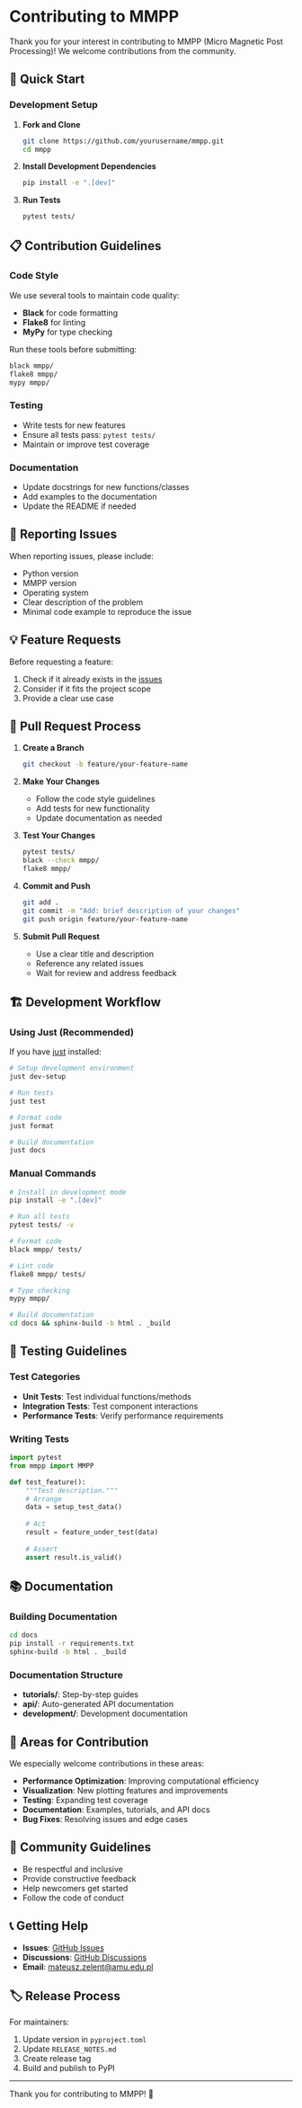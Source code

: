 # Contributing to MMPP

Thank you for your interest in contributing to MMPP (Micro Magnetic Post Processing)! We welcome contributions from the community.

## 🚀 Quick Start

### Development Setup

1. **Fork and Clone**
   ```bash
   git clone https://github.com/yourusername/mmpp.git
   cd mmpp
   ```

2. **Install Development Dependencies**
   ```bash
   pip install -e ".[dev]"
   ```

3. **Run Tests**
   ```bash
   pytest tests/
   ```

## 📋 Contribution Guidelines

### Code Style

We use several tools to maintain code quality:

- **Black** for code formatting
- **Flake8** for linting
- **MyPy** for type checking

Run these tools before submitting:
```bash
black mmpp/
flake8 mmpp/
mypy mmpp/
```

### Testing

- Write tests for new features
- Ensure all tests pass: `pytest tests/`
- Maintain or improve test coverage

### Documentation

- Update docstrings for new functions/classes
- Add examples to the documentation
- Update the README if needed

## 🐛 Reporting Issues

When reporting issues, please include:

- Python version
- MMPP version
- Operating system
- Clear description of the problem
- Minimal code example to reproduce the issue

## 💡 Feature Requests

Before requesting a feature:

1. Check if it already exists in the [issues](https://github.com/MateuszZelent/mmpp/issues)
2. Consider if it fits the project scope
3. Provide a clear use case

## 📝 Pull Request Process

1. **Create a Branch**
   ```bash
   git checkout -b feature/your-feature-name
   ```

2. **Make Your Changes**
   - Follow the code style guidelines
   - Add tests for new functionality
   - Update documentation as needed

3. **Test Your Changes**
   ```bash
   pytest tests/
   black --check mmpp/
   flake8 mmpp/
   ```

4. **Commit and Push**
   ```bash
   git add .
   git commit -m "Add: brief description of your changes"
   git push origin feature/your-feature-name
   ```

5. **Submit Pull Request**
   - Use a clear title and description
   - Reference any related issues
   - Wait for review and address feedback

## 🏗️ Development Workflow

### Using Just (Recommended)

If you have [just](https://github.com/casey/just) installed:

```bash
# Setup development environment
just dev-setup

# Run tests
just test

# Format code
just format

# Build documentation
just docs
```

### Manual Commands

```bash
# Install in development mode
pip install -e ".[dev]"

# Run all tests
pytest tests/ -v

# Format code
black mmpp/ tests/

# Lint code
flake8 mmpp/ tests/

# Type checking
mypy mmpp/

# Build documentation
cd docs && sphinx-build -b html . _build
```

## 🔬 Testing Guidelines

### Test Categories

- **Unit Tests**: Test individual functions/methods
- **Integration Tests**: Test component interactions
- **Performance Tests**: Verify performance requirements

### Writing Tests

```python
import pytest
from mmpp import MMPP

def test_feature():
    """Test description."""
    # Arrange
    data = setup_test_data()
    
    # Act
    result = feature_under_test(data)
    
    # Assert
    assert result.is_valid()
```

## 📚 Documentation

### Building Documentation

```bash
cd docs
pip install -r requirements.txt
sphinx-build -b html . _build
```

### Documentation Structure

- **tutorials/**: Step-by-step guides
- **api/**: Auto-generated API documentation
- **development/**: Development documentation

## 🎯 Areas for Contribution

We especially welcome contributions in these areas:

- **Performance Optimization**: Improving computational efficiency
- **Visualization**: New plotting features and improvements
- **Testing**: Expanding test coverage
- **Documentation**: Examples, tutorials, and API docs
- **Bug Fixes**: Resolving issues and edge cases

## 🤝 Community Guidelines

- Be respectful and inclusive
- Provide constructive feedback
- Help newcomers get started
- Follow the code of conduct

## 📞 Getting Help

- **Issues**: [GitHub Issues](https://github.com/MateuszZelent/mmpp/issues)
- **Discussions**: [GitHub Discussions](https://github.com/MateuszZelent/mmpp/discussions)
- **Email**: mateusz.zelent@amu.edu.pl

## 🏷️ Release Process

For maintainers:

1. Update version in `pyproject.toml`
2. Update `RELEASE_NOTES.md`
3. Create release tag
4. Build and publish to PyPI

---

Thank you for contributing to MMPP! 🧲
